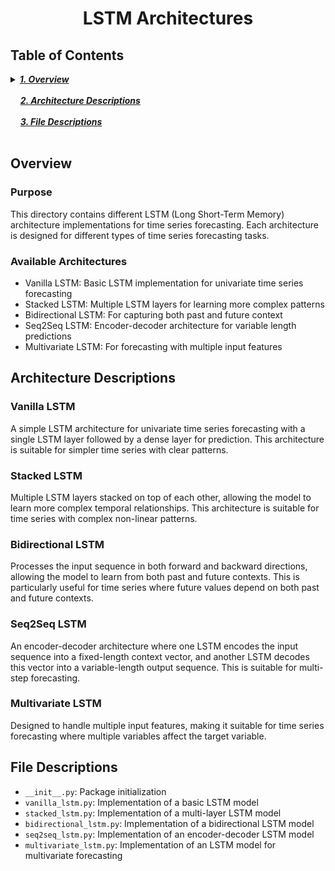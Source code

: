 <h1 align="center">LSTM Architectures</h1>

## Table of Contents

<details>
  <summary><a href="#overview"><i><b>1. Overview</b></i></a></summary>
  <div>
    &nbsp;&nbsp;&nbsp;&nbsp;&nbsp;&nbsp;&nbsp;&nbsp;&nbsp;&nbsp;<a href="#purpose">1.1. Purpose</a><br>
    &nbsp;&nbsp;&nbsp;&nbsp;&nbsp;&nbsp;&nbsp;&nbsp;&nbsp;&nbsp;<a href="#available-architectures">1.2. Available Architectures</a><br>
  </div>
</details>
&nbsp;

<div>
  &nbsp;&nbsp;&nbsp;&nbsp;<a href="#architecture-descriptions"><i><b>2. Architecture Descriptions</b></i></a>
</div>
&nbsp;

<div>
  &nbsp;&nbsp;&nbsp;&nbsp;<a href="#file-descriptions"><i><b>3. File Descriptions</b></i></a>
</div>
&nbsp;

## Overview

### Purpose
This directory contains different LSTM (Long Short-Term Memory) architecture implementations for time series forecasting. Each architecture is designed for different types of time series forecasting tasks.

### Available Architectures
- Vanilla LSTM: Basic LSTM implementation for univariate time series forecasting
- Stacked LSTM: Multiple LSTM layers for learning more complex patterns
- Bidirectional LSTM: For capturing both past and future context
- Seq2Seq LSTM: Encoder-decoder architecture for variable length predictions
- Multivariate LSTM: For forecasting with multiple input features

## Architecture Descriptions

### Vanilla LSTM
A simple LSTM architecture for univariate time series forecasting with a single LSTM layer followed by a dense layer for prediction. This architecture is suitable for simpler time series with clear patterns.

### Stacked LSTM
Multiple LSTM layers stacked on top of each other, allowing the model to learn more complex temporal relationships. This architecture is suitable for time series with complex non-linear patterns.

### Bidirectional LSTM
Processes the input sequence in both forward and backward directions, allowing the model to learn from both past and future contexts. This is particularly useful for time series where future values depend on both past and future contexts.

### Seq2Seq LSTM
An encoder-decoder architecture where one LSTM encodes the input sequence into a fixed-length context vector, and another LSTM decodes this vector into a variable-length output sequence. This is suitable for multi-step forecasting.

### Multivariate LSTM
Designed to handle multiple input features, making it suitable for time series forecasting where multiple variables affect the target variable.

## File Descriptions
- `__init__.py`: Package initialization
- `vanilla_lstm.py`: Implementation of a basic LSTM model
- `stacked_lstm.py`: Implementation of a multi-layer LSTM model
- `bidirectional_lstm.py`: Implementation of a bidirectional LSTM model
- `seq2seq_lstm.py`: Implementation of an encoder-decoder LSTM model
- `multivariate_lstm.py`: Implementation of an LSTM model for multivariate forecasting 